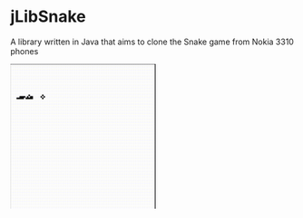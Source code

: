 # jLibSnake

A library written in Java that aims to clone the Snake game from Nokia 3310 phones  
  
<img src="snek.gif" width="256" height="256" />